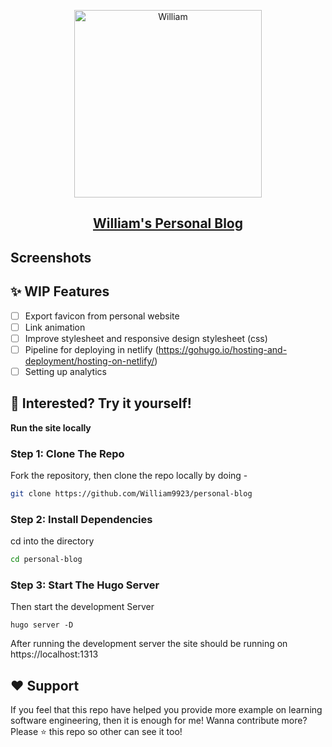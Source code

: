 <p align="center">
  <a href="https://github.com/William9923">
    <img alt="William" src="https://community.gamepress.gg/uploads/default/original/4X/c/8/f/c8f8dcb4f407c0c47bb48a0fecdfc2a0c42e6af1.jpeg" width="300" />
    <h2 align="center">William's Personal Blog</h2>
  </a>
</p> 

## Screenshots

## ✨ WIP Features
- [ ] Export favicon from personal website
- [ ] Link animation
- [ ] Improve stylesheet and responsive design stylesheet (css)
- [ ] Pipeline for deploying in netlify (https://gohugo.io/hosting-and-deployment/hosting-on-netlify/)
- [ ] Setting up analytics

## 🚀 Interested? Try it yourself!

**Run the site locally**

### Step 1: Clone The Repo

Fork the repository, then clone the repo locally by doing -

```bash
git clone https://github.com/William9923/personal-blog
```

### Step 2: Install Dependencies

cd into the directory
```bash
cd personal-blog
```

### Step 3: Start The Hugo Server

Then start the development Server
```
hugo server -D
```
After running the development server the site should be running on https://localhost:1313

## ❤️ Support
If you feel that this repo have helped you provide more example on learning software engineering, then it is enough for me! Wanna contribute more? Please ⭐ this repo so other can see it too!
